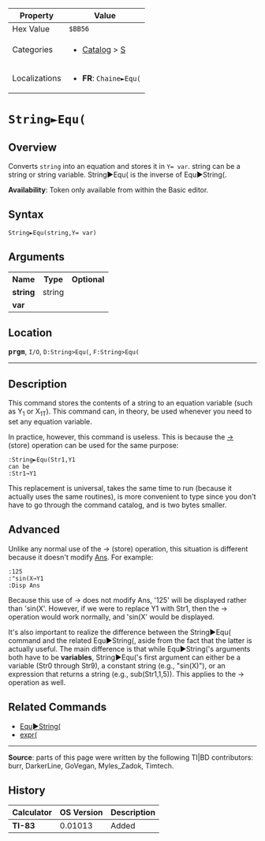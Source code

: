 | Property      | Value |
|---------------|-------|
| Hex Value     | `$BB56`|
| Categories    | <ul><li>[Catalog](<../categories/Catalog.md>) > [S](<../categories/Catalog.md#S>)</li></ul> |
| Localizations | <ul><li><b>FR</b>: `Chaine►Equ(`</li></ul> |

# `String►Equ(`

## Overview
Converts `string` into an equation and stores it in `Y= var`.
string can be a string or string variable.
String►Equ( is the inverse of Equ►String(.


<b>Availability</b>: Token only available from within the Basic editor.

## Syntax
`String►Equ(string,Y= var)`

## Arguments
<table>
<tr><th>Name</th><th>Type</th><th>Optional</th></tr>

<tr><td><b>string</b></td><td>string</td><td></td></tr>

<tr><td><b>var</b></td><td></td><td></td></tr>

</table>

## Location
<tt><kbd><b>prgm</b></kbd></tt>, `I/O`, `D:String>Equ(`, `F:String>Equ(`
<hr>

## Description

This command stores the contents of a string to an equation variable (such as Y<sub>1</sub> or X<sub>1T</sub>). This command can, in theory, be used whenever you need to set any equation variable.

In practice, however, this command is useless. This is because the [→](store) (store) operation can be used for the same purpose:

```ti-basic
:String►Equ(Str1,Y1
can be
:Str1→Y1
```

This replacement is universal, takes the same time to run (because it actually uses the same routines), is more convenient to type since you don't have to go through the command catalog, and is two bytes smaller.

## Advanced

Unlike any normal use of the → (store) operation, this situation is different because it doesn't modify [Ans](Ans.md). For example:

```ti-basic
:125
:"sin(X→Y1
:Disp Ans
```

  
Because this use of → does not modify Ans, '125' will be displayed rather than 'sin(X'. However, if we were to replace Y1 with Str1, then the → operation would work normally, and 'sin(X' would be displayed.

It's also important to realize the difference between the String►Equ( command and the related Equ►String(, aside from the fact that the latter is actually useful. The main difference is that while Equ►String('s arguments both have to be **variables**, String►Equ('s first argument can either be a variable (Str0 through Str9), a constant string (e.g., "sin(X)"), or an expression that returns a string (e.g., sub(Str1,1,5)). This applies to the → operation as well.

## Related Commands

*   [Equ►String(](Equ►String\(.md)
*   [expr(](expr\(.md)

* * *

**Source**: parts of this page were written by the following TI|BD contributors: burr, DarkerLine, GoVegan, Myles_Zadok, Timtech.

## History
| Calculator | OS Version | Description |
|------------|------------|-------------|
| <b>TI-83</b> | 0.01013 | Added |



